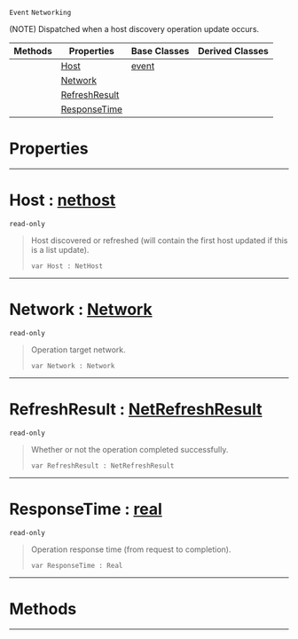  `Event` `Networking`



(NOTE) Dispatched when a host discovery operation update occurs.

|Methods|Properties|Base Classes|Derived Classes|
|---|---|---|---|
| |[ Host](https://github.com/ZilchEngine/ZilchDocs/blob/master/code_reference/class_reference/nethostupdate.md#host-zilch-engine-documen)|[event](https://github.com/ZilchEngine/ZilchDocs/blob/master/code_reference/class_reference/event.md)| |
| |[ Network](https://github.com/ZilchEngine/ZilchDocs/blob/master/code_reference/class_reference/nethostupdate.md#network-zilch-engine-docu)| | |
| |[ RefreshResult](https://github.com/ZilchEngine/ZilchDocs/blob/master/code_reference/class_reference/nethostupdate.md#refreshresult-zilch-engin)| | |
| |[ ResponseTime](https://github.com/ZilchEngine/ZilchDocs/blob/master/code_reference/class_reference/nethostupdate.md#responsetime-zilch-engine)| | |


 #  Properties


---  
 #  Host : [nethost](https://github.com/ZilchEngine/ZilchDocs/blob/master/code_reference/class_reference/nethost.md)

 `read-only`

> Host discovered or refreshed (will contain the first host updated if this is a list update).
> ``` lang=cpp, name=Nada
> var Host : NetHost


---  
 #  Network : [Network](https://github.com/ZilchEngine/ZilchDocs/blob/master/code_reference/enum_reference.md#network)

 `read-only`

> Operation target network.
> ``` lang=cpp, name=Nada
> var Network : Network


---  
 #  RefreshResult : [NetRefreshResult](https://github.com/ZilchEngine/ZilchDocs/blob/master/code_reference/enum_reference.md#netrefreshresult)

 `read-only`

> Whether or not the operation completed successfully.
> ``` lang=cpp, name=Nada
> var RefreshResult : NetRefreshResult


---  
 #  ResponseTime : [real](https://github.com/ZilchEngine/ZilchDocs/blob/master/code_reference/nada_base_types/real.md)

 `read-only`

> Operation response time (from request to completion).
> ``` lang=cpp, name=Nada
> var ResponseTime : Real


---  
 #  Methods


---  
 

 